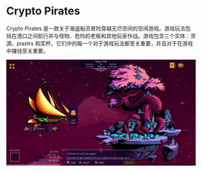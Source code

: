 # Crypto Pirates

<p>Crypto Pirates 是一款关于海盗船员冒险穿越无尽空间的空闲游戏。游戏玩法包括在港口之间航行并与怪物、危险的老板和其他玩家作战。游戏包含三个实体：资源、piastrs 和奖杯。它们中的每一个对于游戏玩法都至关重要，并且对于在游戏中赚钱至关重要。</p>

![screen1](screen1.png)

